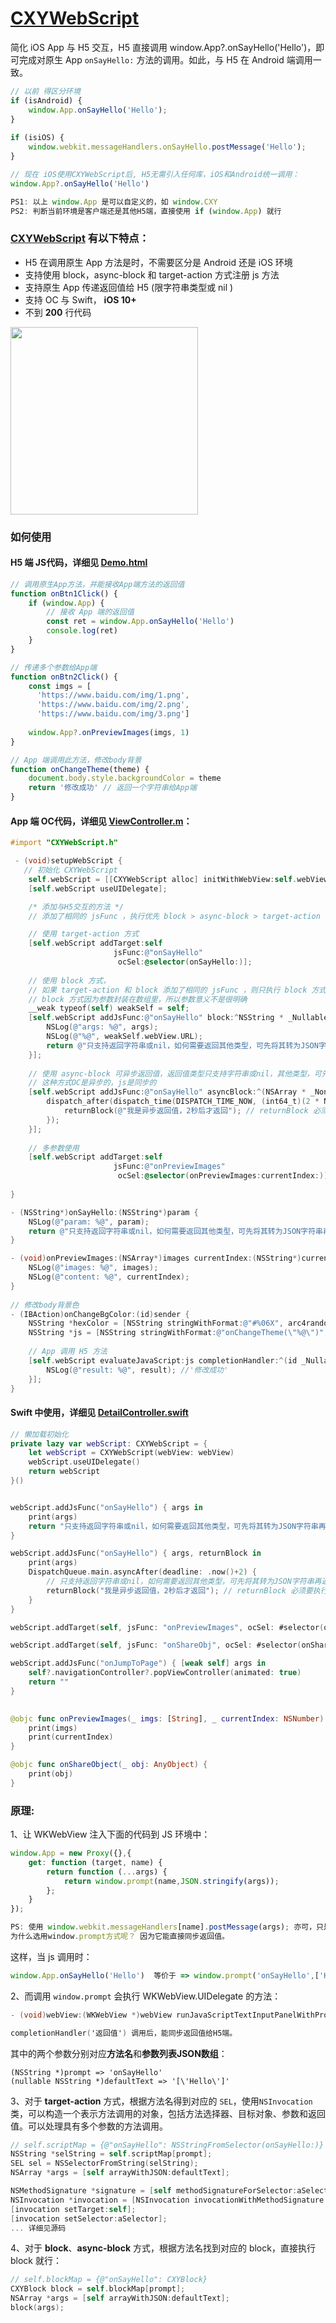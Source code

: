 # [CXYWebScript](https://github.com/iHongRen/CXYWebScript)
简化 iOS App 与 H5 交互，H5 直接调用 window.App?.onSayHello('Hello')，即可完成对原生 App  `onSayHello:` 方法的调用。如此，与 H5 在 Android 端调用一致。

```js
// 以前 得区分环境
if (isAndroid) {
    window.App.onSayHello('Hello'); 
}
 
if (isiOS) {
    window.webkit.messageHandlers.onSayHello.postMessage('Hello');   
}

// 现在 iOS使用CXYWebScript后, H5无需引入任何库，iOS和Android统一调用：
window.App?.onSayHello('Hello')

PS1: 以上 window.App 是可以自定义的，如 window.CXY
PS2: 判断当前环境是客户端还是其他H5端，直接使用 if (window.App) 就行
```



### [CXYWebScript](https://github.com/iHongRen/CXYWebScript) 有以下特点：

- H5 在调用原生 App 方法是时，不需要区分是 Android 还是 iOS 环境
- 支持使用 block，async-block 和 target-action 方式注册 js 方法
- 支持原生 App 传递返回值给 H5 (限字符串类型或 nil )
- 支持 OC 与 Swift， **iOS 10+**
- 不到 **200** 行代码



<img src="./screenshot.png" width="300">

### 如何使用

#### H5 端 JS代码，详细见 [Demo.html](./CXYWebScript/Demo.html)

```js
// 调用原生App方法，并能接收App端方法的返回值
function onBtn1Click() {
    if (window.App) {
        // 接收 App 端的返回值
        const ret = window.App.onSayHello('Hello')
        console.log(ret) 
    }
}

// 传递多个参数给App端
function onBtn2Click() {
    const imgs = [
      'https://www.baidu.com/img/1.png', 
      'https://www.baidu.com/img/2.png', 
      'https://www.baidu.com/img/3.png']
    
    window.App?.onPreviewImages(imgs, 1)
}

// App 端调用此方法，修改body背景
function onChangeTheme(theme) {
    document.body.style.backgroundColor = theme
    return '修改成功' // 返回一个字符串给App端
}
```

#### App 端 OC代码，详细见 [ViewController.m](./CXYWebScript/CXYWebScript/ViewController.m)：

```objective-c
#import "CXYWebScript.h"

 - (void)setupWebScript {
   // 初始化 CXYWebScript
    self.webScript = [[CXYWebScript alloc] initWithWebView:self.webView];
    [self.webScript useUIDelegate];

    /* 添加与H5交互的方法 */
    // 添加了相同的 jsFunc ，执行优先 block > async-block > target-action

    // 使用 target-action 方式
    [self.webScript addTarget:self
                       jsFunc:@"onSayHello"
                        ocSel:@selector(onSayHello:)];
    
    // 使用 block 方式，
    // 如果 target-action 和 block 添加了相同的 jsFunc ，则只执行 block 方式的
    // block 方式因为参数封装在数组里，所以参数意义不是很明确
    __weak typeof(self) weakSelf = self;
    [self.webScript addJsFunc:@"onSayHello" block:^NSString * _Nullable(NSArray *args) {
        NSLog(@"args: %@", args);
        NSLog(@"%@", weakSelf.webView.URL);
        return @"只支持返回字符串或nil，如何需要返回其他类型，可先将其转为JSON字符串再返回";
    }];
   
    // 使用 async-block 可异步返回值，返回值类型只支持字符串或nil，其他类型，可先将其转为JSON字符串
    // 这种方式OC是异步的，js是同步的
    [self.webScript addJsFunc:@"onSayHello" asyncBlock:^(NSArray * _Nonnull args, CXYStrBlock  _Nonnull returnBlock) {
        dispatch_after(dispatch_time(DISPATCH_TIME_NOW, (int64_t)(2 * NSEC_PER_SEC)), dispatch_get_main_queue(), ^{
            returnBlock(@"我是异步返回值，2秒后才返回"); // returnBlock 必须要执行
        });
    }];
    
    // 多参数使用
    [self.webScript addTarget:self
                       jsFunc:@"onPreviewImages"
                        ocSel:@selector(onPreviewImages:currentIndex:)];
    
}

- (NSString*)onSayHello:(NSString*)param {
    NSLog(@"param: %@", param);
    return @"只支持返回字符串或nil，如何需要返回其他类型，可先将其转为JSON字符串再返回";
}

- (void)onPreviewImages:(NSArray*)images currentIndex:(NSString*)currentIndex {
    NSLog(@"images: %@", images);
    NSLog(@"content: %@", currentIndex);
}
  
// 修改body背景色
- (IBAction)onChangeBgColor:(id)sender {
    NSString *hexColor = [NSString stringWithFormat:@"#%06X", arc4random_uniform(0xFFFFFF)];
    NSString *js = [NSString stringWithFormat:@"onChangeTheme(\"%@\")",hexColor];
  
    // App 调用 H5 方法
    [self.webScript evaluateJavaScript:js completionHandler:^(id _Nullable result, NSError * _Nullable error) {
        NSLog(@"result: %@", result); //'修改成功'
    }];
}

```



#### Swift 中使用，详细见 [DetailController.swift](./CXYWebScript/CXYWebScript/DetailController.swift)

```swift
// 懒加载初始化
private lazy var webScript: CXYWebScript = {
    let webScript = CXYWebScript(webView: webView)
    webScript.useUIDelegate()
    return webScript
}()


webScript.addJsFunc("onSayHello") { args in
    print(args)
    return "只支持返回字符串或nil，如何需要返回其他类型，可先将其转为JSON字符串再返回"
}

webScript.addJsFunc("onSayHello") { args, returnBlock in
    print(args)
    DispatchQueue.main.asyncAfter(deadline: .now()+2) {
        // 只支持返回字符串或nil，如何需要返回其他类型，可先将其转为JSON字符串再返回
        returnBlock("我是异步返回值，2秒后才返回"); // returnBlock 必须要执行
    }
}

webScript.addTarget(self, jsFunc: "onPreviewImages", ocSel: #selector(onPreviewImages(_:_:)))

webScript.addTarget(self, jsFunc: "onShareObj", ocSel: #selector(onShareObject(_:)))

webScript.addJsFunc("onJumpToPage") { [weak self] args in
    self?.navigationController?.popViewController(animated: true)
    return ""
}
        

@objc func onPreviewImages(_ imgs: [String], _ currentIndex: NSNumber) {
    print(imgs)
    print(currentIndex)
}

@objc func onShareObject(_ obj: AnyObject) {
    print(obj)
}
```



### 原理:

1、让 WKWebView 注入下面的代码到 JS 环境中：

```js
window.App = new Proxy({},{
    get: function (target, name) {
        return function (...args) {
            return window.prompt(name,JSON.stringify(args)); 
        };
    } 
});

PS: 使用 window.webkit.messageHandlers[name].postMessage(args); 亦可，只是后续实现略有不同。
为什么选用window.prompt方式呢？ 因为它能直接同步返回值。
```

这样，当 js 调用时：

```js
window.App.onSayHello('Hello')  等价于 => window.prompt('onSayHello',['Hello']); 
```

2、而调用 `window.prompt` 会执行 WKWebView.UIDelegate 的方法：

```objective-c
- (void)webView:(WKWebView *)webView runJavaScriptTextInputPanelWithPrompt:(NSString *)prompt defaultText:(nullable NSString *)defaultText initiatedByFrame:(WKFrameInfo *)frame completionHandler:(void (^)(NSString * _Nullable result))completionHandler;

completionHandler('返回值') 调用后，能同步返回值给H5端。
```

其中的两个参数分别对应**方法名**和**参数列表JSON数组**：

```
(NSString *)prompt => 'onSayHello'
(nullable NSString *)defaultText => '[\'Hello\']'
```

3、对于 **target-action** 方式，根据方法名得到对应的 `SEL`，使用`NSInvocation`类，可以构造一个表示方法调用的对象，包括方法选择器、目标对象、参数和返回值。可以处理具有多个参数的方法调用。

```objective-c
// self.scriptMap = {@"onSayHello": NSStringFromSelector(onSayHello:)}
NSString *selString = self.scriptMap[prompt];  
SEL sel = NSSelectorFromString(selString);
NSArray *args = [self arrayWithJSON:defaultText];

NSMethodSignature *signature = [self methodSignatureForSelector:aSelector];
NSInvocation *invocation = [NSInvocation invocationWithMethodSignature:signature];
[invocation setTarget:self];
[invocation setSelector:aSelector];
... 详细见源码
```

4、对于 **block**、**async-block** 方式，根据方法名找到对应的 block，直接执行 block 就行：

```objective-c
// self.blockMap = {@"onSayHello": CXYBlock}
CXYBlock block = self.blockMap[prompt];
NSArray *args = [self arrayWithJSON:defaultText];
block(args);
```

